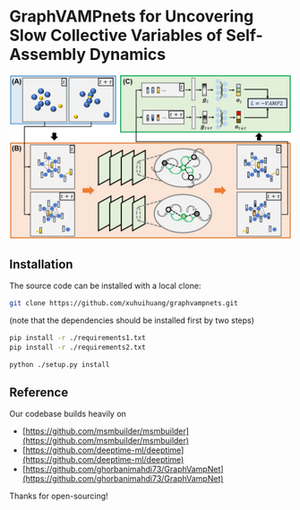 GraphVAMPnets for Uncovering Slow Collective Variables of Self-Assembly Dynamics
================================================================================
![figure](./docs/figures/fig1.jpg)

Installation
------------
The source code can be installed with a local clone:

```bash
git clone https://github.com/xuhuihuang/graphvampnets.git
```

(note that the dependencies should be installed first by two steps)

```bash
pip install -r ./requirements1.txt
pip install -r ./requirements2.txt
```

```bash
python ./setup.py install
```

Reference
---------
Our codebase builds heavily on
- [https://github.com/msmbuilder/msmbuilder](https://github.com/msmbuilder/msmbuilder)
- [https://github.com/deeptime-ml/deeptime](https://github.com/deeptime-ml/deeptime)
- [https://github.com/ghorbanimahdi73/GraphVampNet](https://github.com/ghorbanimahdi73/GraphVampNet)

Thanks for open-sourcing!
